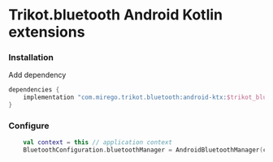 # Trikot.bluetooth Android Kotlin extensions

### Installation
Add dependency
```groovy
dependencies {
    implementation "com.mirego.trikot.bluetooth:android-ktx:$trikot_bluetooth_android_ktx_version"
}
```

### Configure
```kotlin
    val context = this // application context
    BluetoothConfiguration.bluetoothManager = AndroidBluetoothManager(context)
```
